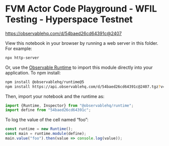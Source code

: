 # FVM Actor Code Playground - WFIL Testing - Hyperspace Testnet

https://observablehq.com/d/54baed26cd64391c@2407

View this notebook in your browser by running a web server in this folder. For
example:

~~~sh
npx http-server
~~~

Or, use the [Observable Runtime](https://github.com/observablehq/runtime) to
import this module directly into your application. To npm install:

~~~sh
npm install @observablehq/runtime@5
npm install https://api.observablehq.com/d/54baed26cd64391c@2407.tgz?v=3
~~~

Then, import your notebook and the runtime as:

~~~js
import {Runtime, Inspector} from "@observablehq/runtime";
import define from "54baed26cd64391c";
~~~

To log the value of the cell named “foo”:

~~~js
const runtime = new Runtime();
const main = runtime.module(define);
main.value("foo").then(value => console.log(value));
~~~
